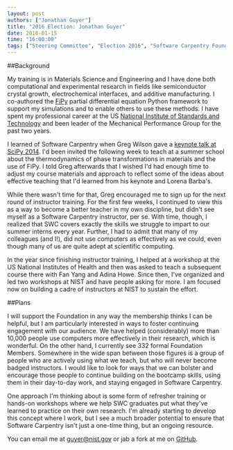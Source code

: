 ```yaml
---
layout: post
authors: ["Jonathan Guyer"]
title: "2016 Election: Jonathan Guyer"
date: 2016-01-15
time: "16:00:00"
tags: ["Steering Committee", "Election 2016", "Software Carpentry Foundation"]
---
```


##Background

My training is in Materials Science and Engineering and I have done both
computational and experimental research in fields like semiconductor
crystal growth, electrochemical interfaces, and additive manufacturing. I
co-authored the [FiPy](http://www.ctcms.nist.gov/fipy) partial differential
equation Python framework to support my simulations and to enable others to
use these methods. I have spent my professional career at the US [National
Institute of Standards and Technology](http://www.nist.gov) and been leader
of the Mechanical Performance Group for the past two years.

I learned of Software Carpentry when Greg Wilson gave a [keynote talk at
SciPy 2014](http://conference.scipy.org/scipy2014/keynotes/). I'd been
invited the following week to teach at a summer school about the
thermodynamics of phase transformations in materials and the use of FiPy. I
told Greg afterwards that I wished I'd had enough time to adjust my course
materials and approach to reflect some of the ideas about effective
teaching that I'd learned from his keynote and Lorena Barba's.

While there wasn't time for that, Greg encouraged me to sign up for the
next round of instructor training. For the first few weeks, I continued to
view this as a way to become a better teacher in my own discipline, but
didn't see myself as a Software Carpentry instructor, per se. With time,
though, I realized that SWC covers exactly the skills we struggle to impart
to our summer interns every year. Further, I had to admit that many of my
colleagues (and I!), did not use computers as effectively as we could, even
though many of us are quite adept at scientific computing.

In the year since finishing instructor training, I helped at a workshop at
the US National Institutes of Health and then was asked to teach a
subsequent course there with Fan Yang and Adina Howe. Since then, I've
organized and led two workshops at NIST and have people asking for more. I
am focused now on building a cadre of instructors at NIST to sustain the
effort.

##Plans

I will support the Foundation in any way the membership thinks I can be
helpful, but I am particularly interested in ways to foster continuing
engagement with our audience. We have helped (considerably) more than
10,000 people use computers more effectively in their research, which is
wonderful. On the other hand, I currently see 332 formal Foundation
Members. Somewhere in the wide span between those figures is a group of
people who are actively using what we teach, but who will never become
badged instructors. I would like to look for ways that we can bolster and
encourage those people to continue building on the bootcamp skills,
using them in their day-to-day work, and staying engaged in Software
Carpentry.

One approach I'm thinking about is some form of refresher training or
hands-on workshops where we help SWC graduates put what they've learned to
practice on their own research. I'm already starting to develop this
concept where I work, but I see a much broader potential to ensure that
Software Carpentry isn't just a one-time thing, but an ongoing resource.

You can email me at guyer@nist.gov or jab a fork at me on
[GitHub](https://github.com/guyer).
